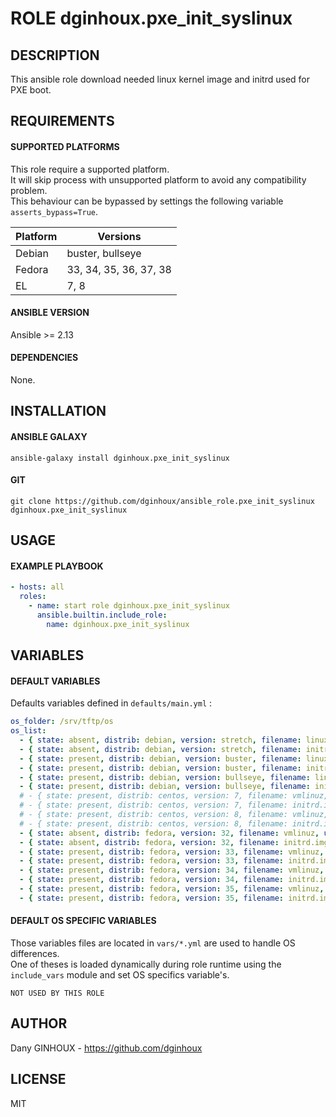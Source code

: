 # ROLE dginhoux.pxe_init_syslinux



## DESCRIPTION

This ansible role download needed linux kernel image and initrd used for PXE boot.


## REQUIREMENTS

#### SUPPORTED PLATFORMS

This role require a supported platform.<br />
It will skip process with unsupported platform to avoid any compatibility problem.<br />
This behaviour can be bypassed by settings the following variable `asserts_bypass=True`.

| Platform | Versions |
|----------|----------|
| Debian | buster, bullseye |
| Fedora | 33, 34, 35, 36, 37, 38 |
| EL | 7, 8 |

#### ANSIBLE VERSION

Ansible >= 2.13

#### DEPENDENCIES

None.



## INSTALLATION

#### ANSIBLE GALAXY

```shell
ansible-galaxy install dginhoux.pxe_init_syslinux
```
#### GIT

```shell
git clone https://github.com/dginhoux/ansible_role.pxe_init_syslinux dginhoux.pxe_init_syslinux
```


## USAGE

#### EXAMPLE PLAYBOOK

```yaml
- hosts: all
  roles:
    - name: start role dginhoux.pxe_init_syslinux
      ansible.builtin.include_role:
        name: dginhoux.pxe_init_syslinux
```


## VARIABLES

#### DEFAULT VARIABLES

Defaults variables defined in `defaults/main.yml` : 

```yaml
os_folder: /srv/tftp/os
os_list:
  - { state: absent, distrib: debian, version: stretch, filename: linux, url: "http://ftp.debian.org/debian/dists/stretch/main/installer-amd64/current/images/netboot/debian-installer/amd64/linux" }
  - { state: absent, distrib: debian, version: stretch, filename: initrd.gz, url: "http://ftp.debian.org/debian/dists/stretch/main/installer-amd64/current/images/netboot/debian-installer/amd64/initrd.gz" }   
  - { state: present, distrib: debian, version: buster, filename: linux, url: "http://ftp.debian.org/debian/dists/buster/main/installer-amd64/current/images/netboot/debian-installer/amd64/linux" }
  - { state: present, distrib: debian, version: buster, filename: initrd.gz, url: "http://ftp.debian.org/debian/dists/buster/main/installer-amd64/current/images/netboot/debian-installer/amd64/initrd.gz" }
  - { state: present, distrib: debian, version: bullseye, filename: linux, url: "http://ftp.debian.org/debian/dists/bullseye/main/installer-amd64/current/images/netboot/debian-installer/amd64/linux" }
  - { state: present, distrib: debian, version: bullseye, filename: initrd.gz, url: "http://ftp.debian.org/debian/dists/bullseye/main/installer-amd64/current/images/netboot/debian-installer/amd64/initrd.gz" }
  # - { state: present, distrib: centos, version: 7, filename: vmlinuz, url: "http://mirror.centos.org/centos/7/os/x86_64/isolinux/vmlinuz" }
  # - { state: present, distrib: centos, version: 7, filename: initrd.img, url: "http://mirror.centos.org/centos/7/os/x86_64/isolinux/initrd.img" }
  # - { state: present, distrib: centos, version: 8, filename: vmlinuz, url: "http://mirror.centos.org/centos/8/BaseOS/x86_64/os/isolinux/vmlinuz" }
  # - { state: present, distrib: centos, version: 8, filename: initrd.img, url: "http://mirror.centos.org/centos/8/BaseOS/x86_64/os/isolinux/initrd.img" }
  - { state: absent, distrib: fedora, version: 32, filename: vmlinuz, url: "https://ftp.lip6.fr/ftp/pub/linux/distributions/fedora/releases/32/Server/x86_64/os/images/pxeboot/vmlinuz" }
  - { state: absent, distrib: fedora, version: 32, filename: initrd.img, url: "https://ftp.lip6.fr/ftp/pub/linux/distributions/fedora/releases/32/Server/x86_64/os/images/pxeboot/initrd.img" }
  - { state: present, distrib: fedora, version: 33, filename: vmlinuz, url: "https://ftp.lip6.fr/ftp/pub/linux/distributions/fedora/releases/33/Server/x86_64/os/images/pxeboot/vmlinuz" }
  - { state: present, distrib: fedora, version: 33, filename: initrd.img, url: "https://ftp.lip6.fr/ftp/pub/linux/distributions/fedora/releases/33/Server/x86_64/os/images/pxeboot/initrd.img" }
  - { state: present, distrib: fedora, version: 34, filename: vmlinuz, url: "https://ftp.lip6.fr/ftp/pub/linux/distributions/fedora/releases/34/Server/x86_64/os/images/pxeboot/vmlinuz" }
  - { state: present, distrib: fedora, version: 34, filename: initrd.img, url: "https://ftp.lip6.fr/ftp/pub/linux/distributions/fedora/releases/34/Server/x86_64/os/images/pxeboot/initrd.img" }
  - { state: present, distrib: fedora, version: 35, filename: vmlinuz, url: "https://ftp.lip6.fr/ftp/pub/linux/distributions/fedora/releases/35/Server/x86_64/os/images/pxeboot/vmlinuz" }
  - { state: present, distrib: fedora, version: 35, filename: initrd.img, url: "https://ftp.lip6.fr/ftp/pub/linux/distributions/fedora/releases/35/Server/x86_64/os/images/pxeboot/initrd.img" }
```

#### DEFAULT OS SPECIFIC VARIABLES

Those variables files are located in `vars/*.yml` are used to handle OS differences.<br />
One of theses is loaded dynamically during role runtime using the `include_vars` module and set OS specifics variable's.

`NOT USED BY THIS ROLE`



## AUTHOR

Dany GINHOUX - https://github.com/dginhoux



## LICENSE

MIT

